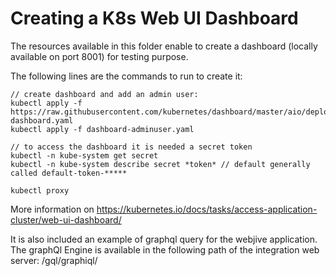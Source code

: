 Creating a K8s Web UI Dashboard
===============================

The resources available in this folder enable to create a dashboard (locally available on port 8001) for testing purpose. 

The following lines are the commands to run to create it: 
```
// create dashboard and add an admin user:
kubectl apply -f https://raw.githubusercontent.com/kubernetes/dashboard/master/aio/deploy/recommended/kubernetes-dashboard.yaml
kubectl apply -f dashboard-adminuser.yaml

// to access the dashboard it is needed a secret token
kubectl -n kube-system get secret
kubectl -n kube-system describe secret *token* // default generally called default-token-*****

kubectl proxy
```

More information on https://kubernetes.io/docs/tasks/access-application-cluster/web-ui-dashboard/

It is also included an example of graphql query for the webjive application. The graphQl Engine is available in the following path of the integration web server: /gql/graphiql/
